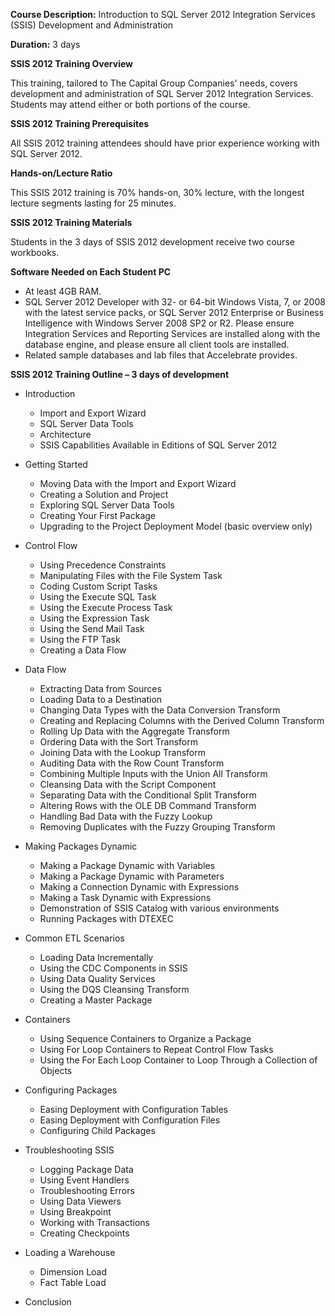 **Course Description:** Introduction to SQL Server 2012 Integration Services (SSIS) Development and Administration

**Duration:** 3 days

**SSIS 2012 Training Overview**

This training, tailored to The Capital Group Companies' needs, covers development and administration of SQL Server 2012 Integration Services.  Students may attend either or both portions of the course.

**SSIS 2012 Training Prerequisites**

All SSIS 2012 training attendees should have prior experience working with SQL Server 2012.

**Hands-on/Lecture Ratio**

This SSIS 2012 training is 70% hands-on, 30% lecture, with the longest lecture segments lasting for 25 minutes.

**SSIS 2012 Training Materials**

Students in the 3 days of SSIS 2012 development receive two course workbooks.

**Software Needed on Each Student PC**

- At least 4GB RAM.
- SQL Server 2012 Developer with 32- or 64-bit Windows Vista, 7, or 2008 with the latest service packs, or SQL Server 2012 Enterprise or Business Intelligence with Windows Server 2008 SP2 or R2. Please ensure Integration Services and Reporting Services are installed along with the database engine, and please ensure all client tools are installed.
- Related sample databases and lab files that Accelebrate provides.

**SSIS 2012 Training Outline – 3 days of development**

- Introduction
  - Import and Export Wizard
  - SQL Server Data Tools
  - Architecture
  - SSIS Capabilities Available in Editions of SQL Server 2012

- Getting Started
  - Moving Data with the Import and Export Wizard
  - Creating a Solution and Project
  - Exploring SQL Server Data Tools
  - Creating Your First Package
  - Upgrading to the Project Deployment Model (basic overview only)

- Control Flow
  - Using Precedence Constraints
  - Manipulating Files with the File System Task
  - Coding Custom Script Tasks
  - Using the Execute SQL Task
  - Using the Execute Process Task
  - Using the Expression Task
  - Using the Send Mail Task
  - Using the FTP Task
  - Creating a Data Flow

- Data Flow
  - Extracting Data from Sources
  - Loading Data to a Destination
  - Changing Data Types with the Data Conversion Transform
  - Creating and Replacing Columns with the Derived Column Transform
  - Rolling Up Data with the Aggregate Transform
  - Ordering Data with the Sort Transform
  - Joining Data with the Lookup Transform
  - Auditing Data with the Row Count Transform
  - Combining Multiple Inputs with the Union All Transform
  - Cleansing Data with the Script Component
  - Separating Data with the Conditional Split Transform
  - Altering Rows with the OLE DB Command Transform
  - Handling Bad Data with the Fuzzy Lookup
  - Removing Duplicates with the Fuzzy Grouping Transform

- Making Packages Dynamic
  - Making a Package Dynamic with Variables
  - Making a Package Dynamic with Parameters
  - Making a Connection Dynamic with Expressions
  - Making a Task Dynamic with Expressions
  - Demonstration of SSIS Catalog with various environments
  - Running Packages with DTEXEC

- Common ETL Scenarios
  - Loading Data Incrementally
  - Using the CDC Components in SSIS
  - Using Data Quality Services
  - Using the DQS Cleansing Transform
  - Creating a Master Package

- Containers
  - Using Sequence Containers to Organize a Package
  - Using For Loop Containers to Repeat Control Flow Tasks
  - Using the For Each Loop Container to Loop Through a Collection of Objects

- Configuring Packages
  - Easing Deployment with Configuration Tables
  - Easing Deployment with Configuration Files
  - Configuring Child Packages

- Troubleshooting SSIS
  - Logging Package Data
  - Using Event Handlers
  - Troubleshooting Errors
  - Using Data Viewers
  - Using Breakpoint
  - Working with Transactions
  - Creating Checkpoints

- Loading a Warehouse
  - Dimension Load
  - Fact Table Load

- Conclusion
